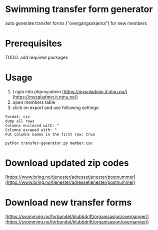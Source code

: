 # Swimming transfer form generator

auto generate transfer forms ("overgangsskjema") for new members

# Prerequisites
TODO: add required packages

# Usage
1. Login into phpmyadmin [https://mysqladmin.it.ntnu.no/](https://mysqladmin.it.ntnu.no/)
2. open members table
3. click on export and use following settings:
```
Format: csv
dump all rows
Columns enclosed with: "
Columns escaped with: "
Put columns names in the first row: true
```

```
python transfer-generator.py member.csv 
```

# Download updated zip codes
[https://www.bring.no/tjenester/adressetjenester/postnummer](https://www.bring.no/tjenester/adressetjenester/postnummer)


# Download new transfer forms
[https://svomming.no/forbundet/klubbdrift/organisasjon/overganger/](https://svomming.no/forbundet/klubbdrift/organisasjon/overganger/)